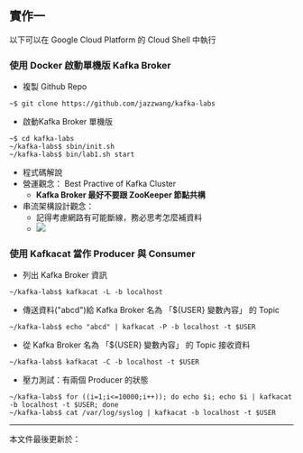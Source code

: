 ## 實作一

以下可以在 Google Cloud Platform 的 Cloud Shell 中執行

### 使用 Docker 啟動單機版 Kafka Broker

* 複製 Github Repo
```
~$ git clone https://github.com/jazzwang/kafka-labs
```
* 啟動Kafka Broker 單機版
```
~$ cd kafka-labs
~/kafka-labs$ sbin/init.sh
~/kafka-labs$ bin/lab1.sh start
```
* 程式碼解說
* 營運觀念： Best Practive of Kafka Cluster
  * **Kafka Broker 最好不要跟 ZooKeeper 節點共構**
* 串流架構設計觀念：
  * 記得考慮網路有可能斷線，務必思考怎麼補資料
  * ![](https://image.slidesharecdn.com/2017-11-12datapipelinematters-171112161249/95/data-pipeline-matters-21-1024.jpg?cb=1510506116)

### 使用 Kafkacat 當作 Producer 與 Consumer

* 列出 Kafka Broker 資訊
```
~/kafka-labs$ kafkacat -L -b localhost
```

* 傳送資料("abcd")給 Kafka Broker 名為 「${USER} 變數內容」 的 Topic
```
~/kafka-labs$ echo "abcd" | kafkacat -P -b localhost -t $USER
```

* 從 Kafka Broker 名為 「${USER} 變數內容」 的 Topic 接收資料
```
~/kafka-labs$ kafkacat -C -b localhost -t $USER
```

* 壓力測試：有兩個 Producer 的狀態
```
~/kafka-labs$ for ((i=1;i<=10000;i++)); do echo $i; echo $i | kafkacat -b localhost -t $USER; done
~/kafka-labs$ cat /var/log/syslog | kafkacat -b localhost -t $USER
```

--------------------
本文件最後更新於：<script>document.write(document.lastModified);</script>
